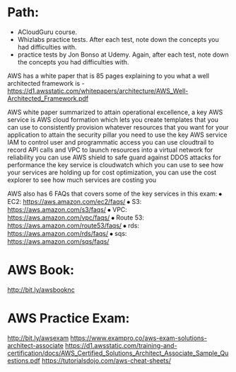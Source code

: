 
# Path:

- ACloudGuru course.
- Whizlabs practice tests. After each test, note down the concepts you had difficulties with.
- practice tests by Jon Bonso at Udemy. Again, after each test, note down the concepts you had difficulties with.

AWS has a white paper that is 85 pages explaining to you what a well architected framework is - https://d1.awsstatic.com/whitepapers/architecture/AWS_Well-Architected_Framework.pdf

AWS white paper summarized 
  to attain operational excellence, a key AWS service is AWS cloud formation which lets you create templates that you can use to consistently provision whatever resources that you want for your application
  to attain the security pillar you need to use the key AWS service IAM to control user and programmatic access
  you can use cloudtrail to record API calls and VPC to launch resources into a virtual network
  for reliability you can use AWS shield to safe guard against DDOS attacks
  for performance the key service is cloudwatch which you can use to see how your services are holding up
  for cost optimization, you can use the cost explorer to see how much services are costing you
  
AWS also has 6 FAQs that covers some of the key services in this exam:
⦁ EC2: https://aws.amazon.com/ec2/faqs/
⦁ S3: https://aws.amazon.com/s3/faqs/
⦁ VPC: https://aws.amazon.com/vpc/faqs/
⦁ Route 53: https://aws.amazon.com/route53/faqs/
⦁ rds: https://aws.amazon.com/rds/faqs/
⦁ sqs: https://aws.amazon.com/sqs/faqs/


# AWS Book: 
  http://bit.ly/awsbooknc

# AWS Practice Exam: 
  http://bit.ly/awsexam
  https://www.exampro.co/aws-exam-solutions-architect-associate
  https://d1.awsstatic.com/training-and-certification/docs/AWS_Certified_Solutions_Architect_Associate_Sample_Questions.pdf
  https://tutorialsdojo.com/aws-cheat-sheets/


